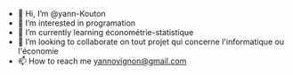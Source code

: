 - 👋 Hi, I’m @yann-Kouton
- 👀 I’m interested in programation
- 🌱 I’m currently learning économétrie-statistique
- 💞️ I’m looking to collaborate on tout projet qui concerne l'informatique ou l'économie
- 📫 How to reach me yannovignon@gmail.com

<!---
yann-Kouton/yann-Kouton is a ✨ special ✨ repository because its `README.md` (this file) appears on your GitHub profile.
You can click the Preview link to take a look at your changes.
--->
